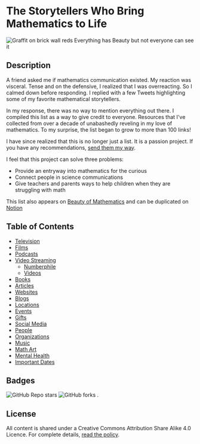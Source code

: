 # The Storytellers Who Bring Mathematics to Life

![Graffit on brick wall reds Everything has Beauty but not everyone can see it ](/img/everything-has-beauty.jpg)

## Description

A friend asked me if mathematics communication existed. My reaction was visceral. Tense and on the defensive, I realized that I was overreacting. So I calmed down before responding. I replied with a few Tweets highlighting some of my favorite mathematical storytellers.

In my response, there was no way to mention everything out there. I compiled this list as a way to give credit to everyone. Resources that I've collected from over a decade of unabashedly reveling in my love of mathematics. To my surprise, the list began to grow to more than 100 links!

I have since realized that this is no longer just a list. It is a passion project. If you have any recommendations, [send them my way](mailto:hello+git@susansilver.net).

I feel that this project can solve three problems:
- Provide an entryway into mathematics for the curious
- Connect people in science communications
- Give teachers and parents ways to help children when they are struggling with math

This list also appears on [Beauty of Mathematics](https://Beautyofmathematics.com/math-communication) and can be duplicated on [Notion](https://suzza-silver.notion.site/suzza-silver/Epic-List-of-Math-Communicators-d2fee910dc5c4b92bb9f439c6ffd9550)

## Table of Contents
- [Television](/Television/)
- [Films](/Films/)
- [Podcasts](/Podcasts/)
- [Video Streaming](/Video%20Streaming/)
    - [Numberphile](/Video%20Streaming/Numbephile/)
    - [Videos](/Video%20Streaming/Videos/)
- [Books](/Books/)
- [Articles](/Articles/)
- [Websites](/Websites/)
- [Blogs](/Blogs/)
- [Locations](/Locations/)
- [Events](/Events/)
- [Gifts](/Gifts/)
- [Social Media](/Social%20Media/)
- [People](/People/)
- [Organizations](/Organizations/)
- [Music](/Music/)
- [Math Art](/Math%20Art/)
- [Mental Health](/Mental%20Health/)
- [Important Dates](/Important%20Dates/)

## Badges

![GitHub Repo stars](https://img.shields.io/github/stars/susansilver/math-communications?style=social)
![GitHub forks](https://img.shields.io/github/forks/susansilver/math-communications?style=social)
.

## License

All content is shared under a Creative Commons Attribution Share Alike 4.0 Licence. For complete details, [read the policy](/LICENSE.md). 

